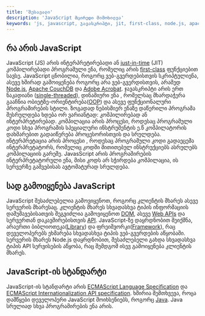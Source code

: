 ```yaml
---
title: 'შესავალი'
description: 'JavaScript მცირედი მიმოხილვა'
keywords: 'js, javascript, ჯავასკრიპტი, jit, first-class, node.js, apache couchdb, adobe acrobat, single-threaded, oop, framework, library, ecmascript'
---
```


## რა არის JavaScript

JavaScript (JS) არის ინტერპრეტირებადი ან [just-in-time](https://en.wikipedia.org/wiki/Just-in-time_compilation) (JIT) კომპილირებადი პროგრამული ენა,
რომელიც არის [first-class](https://developer.mozilla.org/en-US/docs/Glossary/First-class_Function) ფუნქციებით სავსე. JavaScript ცნობილია, როგორც ვებ-გვერდებისთვის სკრიპტულიენა,
ასევე ხშირად გამოიყენება როგორც არა ვებ-გვერდისთვის, არამედ [Node.js](https://developer.mozilla.org/en-US/docs/Glossary/Node.js?retiredLocale=hu&language=hu), [Apache CouchDB](https://couchdb.apache.org/) და [Adobe Acrobat](https://opensource.adobe.com/dc-acrobat-sdk-docs/acrobatsdk/). ჯავასკრიპტი არის ერთ ნაკადიანი ([single-threaded](https://developer.mozilla.org/en-US/docs/Glossary/Thread)),
დინამიური ენა , რომელსაც მხარდაჭერა გააჩნია ობიეტზე-ორიენტირება([OOP](https://developer.mozilla.org/en-US/docs/Learn/JavaScript/Objects/Object-oriented_programming)) და ასევე ფუნქციონალური პროგრამირების სტილი.
ზოგადად ნებისმიერ ენაზე დაწერილი პროგრამა შესრულდება ხდება ორ ვარიანტად: კომპილირებად ან ინტერპრეტირებად. კომპილაცია არის პროცესი,
როდესაც პროგრამული კოდი სხვა პროგრამის სპეციალური ინსტრუმენტის ე.წ კომპილატორის დახმარებით გადაიწერება პროცესორისთვის და სრულდება.
ინტერპრეტაცია არის პროცესი , როდესაც პროგრამული კოდი გადაეცემა ინტერპრეტატორს, რომელიც კოდში მითითებულ ინსტრუქციებს ასრულებს კომპილაციის გარეშე.
JavasScript არის პროგრამირების ინტერპრეტატორული ენა, მისი კოდს არ სჭირდება კომპილაცია, ის სერვერზე გაშვებისას ავტომატურად სრულდება.

## სად გამოიყენება JavaScript

JavaScript შესაძლებელია გამოვიყენოთ, როგორც კლიენტის მხარეს ასევე სერვერის მხარესაც. კლიენტის მხარეს სხვადასხვა ტიპის ინფორმაციის დამუშავებისათვის შეგვიძლია გამოვიყენოთ [DOM](https://developer.mozilla.org/en-US/docs/Web/API/Document_Object_Model), ასევე [Web APIs](https://developer.mozilla.org/en-US/docs/Web/API) და სერვერთან დაკავშირებისთვის [API](https://developer.mozilla.org/en-US/docs/Glossary/API). JavaScript-ზე დაყრდნობით შეიქმნა, არაერთი ბიბლიოთეკა([Library](<https://en.wikipedia.org/wiki/Library_(computing)>)) და ფრეიმვორკი([Framework](https://en.wikipedia.org/wiki/Software_framework)), რაც დეველოპერებს ეხმარება სხვადასხვა ტიპის ვებ-გვერდების აწყობაში. სერვერის მხარეს Node.js დაყრდნობით, შესაძლებელი გახდა სხვადასხვა ტიპის API სერვისების აწყობა, რაც შემდგომ ისევ გამოიყენება კლიენტის მხარეს.

## JavaScript-ის სტანდარტი

JavaScript-ის სტანდარტი არის [ECMAScript Language Specification](https://tc39.es/ecma262/) და [ECMAScript Internationalization API specification](https://tc39.es/ecma402/).
ხშირია შემთხვევა, როცა დამწყები დეველოპერი JavaScript მოიხსენიებს, როგორც [Java](<https://en.wikipedia.org/wiki/Java_(programming_language)>). Java სრულიად სხვა პროგრამირების ენა არის.
